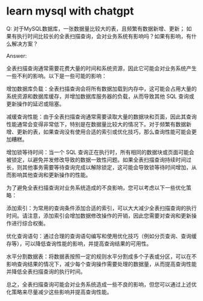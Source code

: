 # learn mysql with chatgpt

Q: 对于MySQL数据库，一张数据量比较大的表，且频繁有数据新增、更新； 如果有执行时间比较长的全表扫描查询，会对业务系统有影响吗？如果有影响，有什么解决方案？

Answer:  

全表扫描查询通常需要花费大量的时间和系统资源，因此它可能会对业务系统产生一些不利的影响。以下是一些可能的影响：

增加数据库负载：全表扫描查询会将所有数据加载到内存中，这可能会占用大量的系统资源和数据库缓存，并增加数据库服务器的负载，从而导致其他 SQL 查询或更新操作的延迟或阻塞。

减缓查询性能：由于全表扫描查询通常需要读取大量的数据块和页面，因此其查询性能通常会变得非常低下，特别是在数据量比较大的情况下。对于频繁有数据新增、更新的表，如果查询没有使用合适的索引或优化技巧，那么查询性能可能会更加糟糕。

增加锁等待时间：当一个 SQL 查询正在执行时，所有相同的数据块或页面可能会被锁定，以避免并发修改导致的数据一致性问题。如果全表扫描查询持续时间过长，则其他事务需要等待查询完成以解除锁定，这可能会导致锁等待时间增加，从而影响其他查询和更新操作的性能。

为了避免全表扫描查询对业务系统造成的不良影响，您可以考虑以下一些优化策略：

添加索引：为常用的查询条件添加合适的索引，可以大大减少全表扫描查询的执行时间。请注意，添加索引会增加数据修改操作的开销，因此您需要对查询和更新操作进行综合权衡。

优化查询语句：通过合理的查询语句编写和使用优化技巧（例如分页查询、查询缓存等），可以降低查询性能的影响，并提高查询结果的可用性。

水平分割数据表：将数据表按照一定的规则水平分割成多个子表或分区，可以在不影响查询结果的情况下，减少每个查询操作需要处理的数据量，从而提高查询性能并降低全表扫描查询的执行时间。

总之，全表扫描查询可能会对业务系统造成一些不良的影响，但您可以通过上述优化策略来尽量减少这些影响并提高查询性能。

